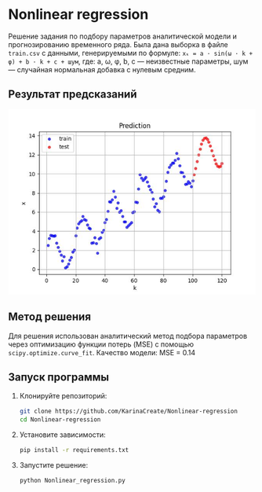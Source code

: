 # Nonlinear regression
Решение задания по подбору параметров аналитической модели и прогнозированию временного ряда.
Была дана выборка в файле `train.csv` с данными, генерируемыми по формуле:
`xₖ = a · sin(ω · k + φ) + b · k + c + шум`,
где:
a, ω, φ, b, c — неизвестные параметры,
шум — случайная нормальная добавка с нулевым средним.

## Результат предсказаний

[<img src="result/prediction_plot.jpg" width="600"/>](result/prediction_plot.jpg)

## Метод решения
Для решения использован аналитический метод подбора параметров через оптимизацию функции потерь (MSE) с помощью `scipy.optimize.curve_fit`.
Качество модели: MSE = 0.14

## Запуск программы
1.  Клонируйте репозиторий:
    ```bash
    git clone https://github.com/KarinaCreate/Nonlinear-regression
    cd Nonlinear-regression
    ```

2.  Установите зависимости:
    ```bash
    pip install -r requirements.txt
    ```

3.  Запустите решение:
    ```bash
    python Nonlinear_regression.py
    ```
